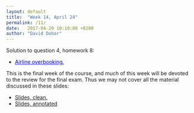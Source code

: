 ```yaml
---
layout: default
title:  "Week 14, April 24"
permalink: /11/
date:   2017-04-20 10:10:00 +0200
author: "David Dobor"
---
```


Solution to question 4, homework 8:
<ul>
  <li><a href="https://github.com/david-dobor/2033-Spring-17/tree/master/Recitations/7/AirlineOverbookingExample.ipynb" style="color: blue">Airline overbooking.</a></li>
</ul>


This is the final week of the course, and much of this week will be devoted to the review for the final exam. Thus we may not cover all the material discussed in these slides:

<ul>
  <li><a href="11/clean-slides.pdf">Slides, clean.</a></li>
  <li><a href="11/annotated-slides.pdf">Slides, annotated</a></li>
</ul>



